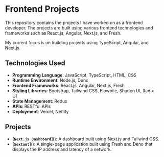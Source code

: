 # Frontend Projects

This repository contains the projects I have worked on as a frontend developer. The projects are built using various frontend technologies and frameworks such as React.js, Angular, Next.js, and Fresh.

My current focus is on building projects using TypeScript, Angular, and Next.js.

## Technologies Used

- **Programming Language**: JavaScript, TypeScript, HTML, CSS
- **Runtime Environment**: Node.js, Deno
- **Frontend Frameworks**: React.js, Angular, Next.js, Fresh
- **Styling Libraries**: Bootstrap, Tailwind CSS, Flowbite, Shadcn UI, Radix UI
- **State Management**: Redux
- **APIs**: RESTful APIs
- **Deployment**: Vercel, Netlify

## Projects

- **[`Next.js Dashboard`]**(): A dashboard built using Next.js and Tailwind CSS.
- **[`Sextant`]**(): A single-page application built using Fresh and Deno that displays the IP address and latency of a network.